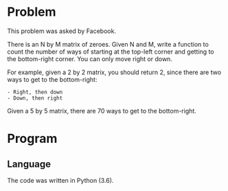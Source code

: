 # Problem

This problem was asked by Facebook.

There is an N by M matrix of zeroes. Given N and M, write a function to count the number of ways of starting at the top-left corner and getting to the bottom-right corner. You can only move right or down.

For example, given a 2 by 2 matrix, you should return 2, since there are two ways to get to the bottom-right:

    - Right, then down
    - Down, then right

Given a 5 by 5 matrix, there are 70 ways to get to the bottom-right.

# Program
## Language

The code was written in Python (3.6).
